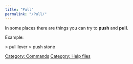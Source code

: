 ```yaml
---
title: "Pull"
permalink: "/Pull/"
---
```


In some places there are things you can try to **push** and **pull**.

Example:

\> pull lever \> push stone

[Category: Commands](Category:_Commands "wikilink") [Category: Help
files](Category:_Help_files "wikilink")